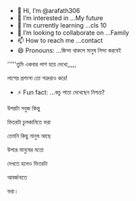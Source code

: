 - 👋 Hi, I’m @arafath306
- 👀 I’m interested in ...My future
- 🌱 I’m currently learning ...cls 10
- 💞️ I’m looking to collaborate on ...Family 
- 📫 How to reach me ...contact 
- 😄 Pronouns: ...জিন্দা থাকলে মানুষ নিন্দা করবেই

'''''তুমি একবার লাশ হয়ে দেখো,,,,,

লাশের প্রশংসা তো শত্রুরাও করে!


- ⚡ Fun fact: ...কচু পাতা দেখেছেন নিশ্চয়?

উপরটা সবুজ কিন্তু

ভিতরটা চুলকানিতে ভরা

তেমনি কিছু মানুষ আছে

উপরে মানুষের মতো

দেখতে হলেও ভিতরটা

আবর্জনাতে

 ভরা।

<!---
arafath306/arafath306 is a ✨ special ✨ repository because its `README.md` (this file) appears on your GitHub profile.
You can click the Preview link to take a look at your changes.
--->
